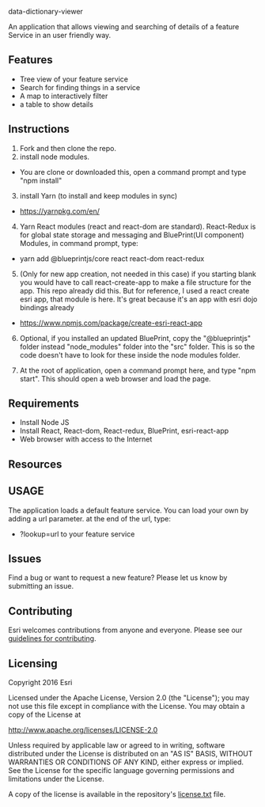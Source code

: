 
data-dictionary-viewer

An application that allows viewing and searching of details of a feature Service in an user friendly way.

## Features
* Tree view of your feature service
* Search for finding things in a service
* A map to interactively filter
* a table to show details

## Instructions

1. Fork and then clone the repo.
2. install node modules.
* You are clone or downloaded this, open a command prompt and type "npm install"

3. install Yarn (to install and keep modules in sync)
* https://yarnpkg.com/en/

4. Yarn React modules (react and react-dom are standard). React-Redux is for global state storage and messaging
 and BluePrint(UI component) Modules, in command prompt, type:
* yarn add @blueprintjs/core react react-dom react-redux

5. (Only for new app creation, not needed in this case) if you starting blank you would have to call react-create-app to make a file structure for the app.
This repo already did this.  But for reference, I used a react create esri app, that module is here.  It's great because it's an app with esri dojo bindings already
* https://www.npmjs.com/package/create-esri-react-app

6. Optional, if you installed an updated BluePrint, copy the "@blueprintjs" folder instead "node_modules" folder into the "src" folder.  This is so the code doesn't have to look for these inside the node modules folder.

7. At the root of application, open a command prompt here, and type "npm start". This should open a web browser and load the page.

## Requirements

* Install Node JS
* Install React, React-dom, React-redux, BluePrint, esri-react-app
* Web browser with access to the Internet

## Resources

## USAGE

The application loads a default feature service.  You can load your own by adding a url parameter.
at the end of the url, type:
* ?lookup=url to your feature service

## Issues

Find a bug or want to request a new feature?  Please let us know by submitting an issue.

## Contributing

Esri welcomes contributions from anyone and everyone. Please see our [guidelines for contributing](https://github.com/esri/contributing).

## Licensing
Copyright 2016 Esri

Licensed under the Apache License, Version 2.0 (the "License");
you may not use this file except in compliance with the License.
You may obtain a copy of the License at

   http://www.apache.org/licenses/LICENSE-2.0

Unless required by applicable law or agreed to in writing, software
distributed under the License is distributed on an "AS IS" BASIS,
WITHOUT WARRANTIES OR CONDITIONS OF ANY KIND, either express or implied.
See the License for the specific language governing permissions and
limitations under the License.

A copy of the license is available in the repository's [license.txt](https://github.com/ArcGIS/solutions-data-dictionary-viewer/edit/master/license.txt) file.